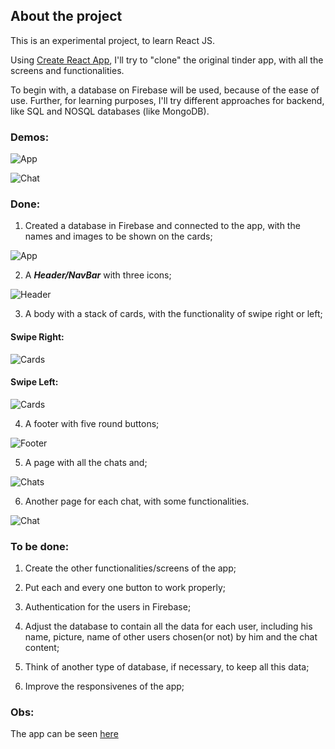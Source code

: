 ## About the project

This is an experimental project, to learn React JS.

Using [Create React App](https://github.com/facebook/create-react-app), I'll try to "clone" the original tinder app, with all the screens and functionalities.

To begin with, a database on Firebase will be used, because of the ease of use. Further, for learning purposes, I'll try different approaches for backend, like SQL and NOSQL databases (like MongoDB).

### Demos:
![App](Demos/tinderDemo.gif)


![Chat](Demos/Chat.gif)

### Done: 
1. Created a database in Firebase and connected to the app, with the names and images to be shown on the cards;

![App](Pictures/App.jpg)

2. A ***Header/NavBar*** with three icons;

![Header](Pictures/Header.jpg)

3. A body with a stack of cards, with the functionality of swipe right or left;

#### Swipe Right:
![Cards](Pictures/Cards.jpg)

#### Swipe Left:
![Cards](Pictures/CardsLeft.jpg)

4. A footer with five round buttons;

![Footer](Pictures/Footer.jpg)

5. A page with all the chats and;

![Chats](Pictures/Chats.jpg)

6. Another page for each chat, with some functionalities.

![Chat](Pictures/Chat.jpg)


### To be done:
1. Create the other functionalities/screens of the app;

2. Put each and every one button to work properly;

2. Authentication for the users in Firebase;

3. Adjust the database to contain all the data for each user, including his name, picture, name of other users chosen(or not) by him and the chat content;

4. Think of another type of database, if necessary, to keep all this data;

5. Improve the responsivenes of the app;


### Obs:
The app can be seen [here](https://tinder-clone-c1a91.web.app)


